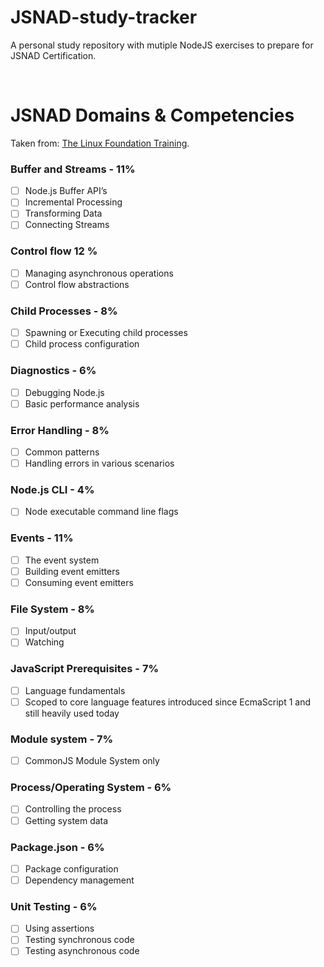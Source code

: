 # JSNAD-study-tracker
A personal study repository with mutiple NodeJS exercises to prepare for JSNAD Certification.

<br />

# JSNAD Domains & Competencies
Taken from: [The Linux Foundation Training](https://training.linuxfoundation.org/certification/jsnAd/).

### Buffer and Streams - 11%

- [ ] Node.js Buffer API’s
- [ ] Incremental Processing
- [ ] Transforming Data
- [ ] Connecting Streams

### Control flow 12 %
- [ ] Managing asynchronous operations
- [ ] Control flow abstractions

### Child Processes - 8%
- [ ] Spawning or Executing child processes
- [ ] Child process configuration

### Diagnostics - 6%
- [ ] Debugging Node.js
- [ ] Basic performance analysis

### Error Handling - 8%
- [ ] Common patterns
- [ ] Handling errors in various scenarios

### Node.js CLI - 4%
- [ ] Node executable command line flags

### Events - 11%
- [ ] The event system
- [ ] Building event emitters
- [ ] Consuming event emitters

### File System - 8%
- [ ] Input/output
- [ ] Watching

### JavaScript Prerequisites - 7%
- [ ] Language fundamentals
- [ ] Scoped to core language features introduced since EcmaScript 1 and still heavily used today

### Module system - 7%
- [ ] CommonJS Module System only

### Process/Operating System - 6%
- [ ] Controlling the process
- [ ] Getting system data

### Package.json - 6%
- [ ] Package configuration
- [ ] Dependency management

### Unit Testing - 6%
- [ ] Using assertions
- [ ] Testing synchronous code
- [ ] Testing asynchronous code
